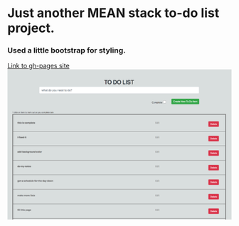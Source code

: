 # Just another MEAN stack to-do list project.  
### Used a little bootstrap for styling.  
[Link to gh-pages site](https://thadstin.github.io/todos_MEAN/)  
![screenshot of site](public/css/images/MEAN-stack_todo_list.png)
